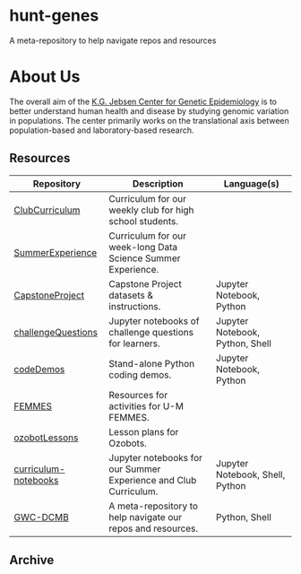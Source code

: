 # hunt-genes
A meta-repository to help navigate repos and resources 

# About Us 
The overall aim of the [K.G. Jebsen Center for Genetic Epidemiology](https://www.ntnu.edu/huntgenes/k.g.-jebsen-center-for-genetic-epidemiology) is to better understand human health and disease by studying genomic variation in populations. The center primarily works on the translational axis between population-based and laboratory-based research.

## Resources

| Repository | Description | Language(s) |
|---|---|---|
| [ClubCurriculum](https://github.com/GWC-DCMB/ClubCurriculum) | Curriculum for our weekly club for high school students. |  |
| [SummerExperience](https://github.com/GWC-DCMB/SummerExperience) | Curriculum for our week-long Data Science Summer Experience. |  |
| [CapstoneProject](https://github.com/GWC-DCMB/CapstoneProject) | Capstone Project datasets & instructions. | Jupyter Notebook, Python |
| [challengeQuestions](https://github.com/GWC-DCMB/challengeQuestions) | Jupyter notebooks of challenge questions for learners. | Jupyter Notebook, Python, Shell |
| [codeDemos](https://github.com/GWC-DCMB/codeDemos) | Stand-alone Python coding demos. | Jupyter Notebook, Python |
| [FEMMES](https://github.com/GWC-DCMB/FEMMES) | Resources for activities for U-M FEMMES. |  |
| [ozobotLessons](https://github.com/GWC-DCMB/ozobotLessons) | Lesson plans for Ozobots. |  |
| [curriculum-notebooks](https://github.com/GWC-DCMB/curriculum-notebooks) | Jupyter notebooks for our Summer Experience and Club Curriculum. | Jupyter Notebook, Shell, Python |
| [GWC-DCMB](https://github.com/GWC-DCMB/GWC-DCMB) | A meta-repository to help navigate our repos and resources. | Python, Shell |

## Archive

